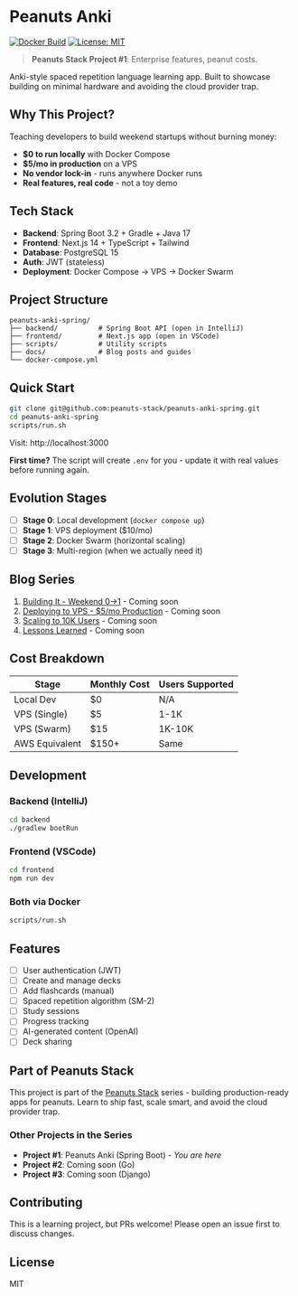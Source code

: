# Peanuts Anki

[![Docker Build](https://github.com/peanuts-stack/peanuts-anki-spring/actions/workflows/docker.yml/badge.svg)](https://github.com/peanuts-stack/peanuts-anki-spring/actions)
[![License: MIT](https://img.shields.io/badge/License-MIT-yellow.svg)](https://opensource.org/licenses/MIT)

> **Peanuts Stack Project #1**: Enterprise features, peanut costs.

Anki-style spaced repetition language learning app. Built to showcase building on minimal hardware and avoiding the cloud provider trap.

## Why This Project?

Teaching developers to build weekend startups without burning money:
- **$0 to run locally** with Docker Compose
- **$5/mo in production** on a VPS
- **No vendor lock-in** - runs anywhere Docker runs
- **Real features, real code** - not a toy demo

## Tech Stack

- **Backend**: Spring Boot 3.2 + Gradle + Java 17
- **Frontend**: Next.js 14 + TypeScript + Tailwind
- **Database**: PostgreSQL 15
- **Auth**: JWT (stateless)
- **Deployment**: Docker Compose → VPS → Docker Swarm

## Project Structure
```
peanuts-anki-spring/
├── backend/          # Spring Boot API (open in IntelliJ)
├── frontend/         # Next.js app (open in VSCode)
├── scripts/          # Utility scripts
├── docs/             # Blog posts and guides
└── docker-compose.yml
```

## Quick Start
```bash
git clone git@github.com:peanuts-stack/peanuts-anki-spring.git
cd peanuts-anki-spring
scripts/run.sh
```

Visit: http://localhost:3000

**First time?** The script will create `.env` for you - update it with real values before running again.

## Evolution Stages

- [ ] **Stage 0**: Local development (`docker compose up`)
- [ ] **Stage 1**: VPS deployment ($10/mo)
- [ ] **Stage 2**: Docker Swarm (horizontal scaling)
- [ ] **Stage 3**: Multi-region (when we actually need it)

## Blog Series

1. [Building It - Weekend 0→1](#) - Coming soon
2. [Deploying to VPS - $5/mo Production](#) - Coming soon
3. [Scaling to 10K Users](#) - Coming soon
4. [Lessons Learned](#) - Coming soon

## Cost Breakdown

| Stage | Monthly Cost | Users Supported |
|-------|--------------|-----------------|
| Local Dev | $0           | N/A |
| VPS (Single) | $5           | 1-1K |
| VPS (Swarm) | $15          | 1K-10K |
| AWS Equivalent | $150+        | Same |

## Development

### Backend (IntelliJ)
```bash
cd backend
./gradlew bootRun
```

### Frontend (VSCode)
```bash
cd frontend
npm run dev
```

### Both via Docker
```bash
scripts/run.sh
```

## Features

- [ ] User authentication (JWT)
- [ ] Create and manage decks
- [ ] Add flashcards (manual)
- [ ] Spaced repetition algorithm (SM-2)
- [ ] Study sessions
- [ ] Progress tracking
- [ ] AI-generated content (OpenAI)
- [ ] Deck sharing

## Part of Peanuts Stack

This project is part of the [Peanuts Stack](https://github.com/peanuts-stack) series - building production-ready apps for peanuts. Learn to ship fast, scale smart, and avoid the cloud provider trap.

### Other Projects in the Series
- **Project #1**: Peanuts Anki (Spring Boot) - *You are here*
- **Project #2**: Coming soon (Go)
- **Project #3**: Coming soon (Django)

## Contributing

This is a learning project, but PRs welcome! Please open an issue first to discuss changes.

## License

MIT
